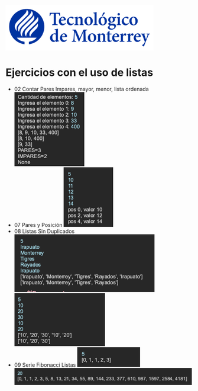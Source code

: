 ![Tec de Monterrey](images/logotecmty.png)
# Ejercicios con el uso de listas

- 02 Contar Pares Impares, mayor, menor, lista ordenada
![](images/02Contar.png)
- 07 Pares y Posición
![](images/07Pares.png)
- 08 Listas Sin Duplicados
![](images/08Listas1.png)
![](images/08Listas2.png)
- 09 Serie Fibonacci Listas
![](images/09fibo1.png)
![](images/09fibo2.png)
